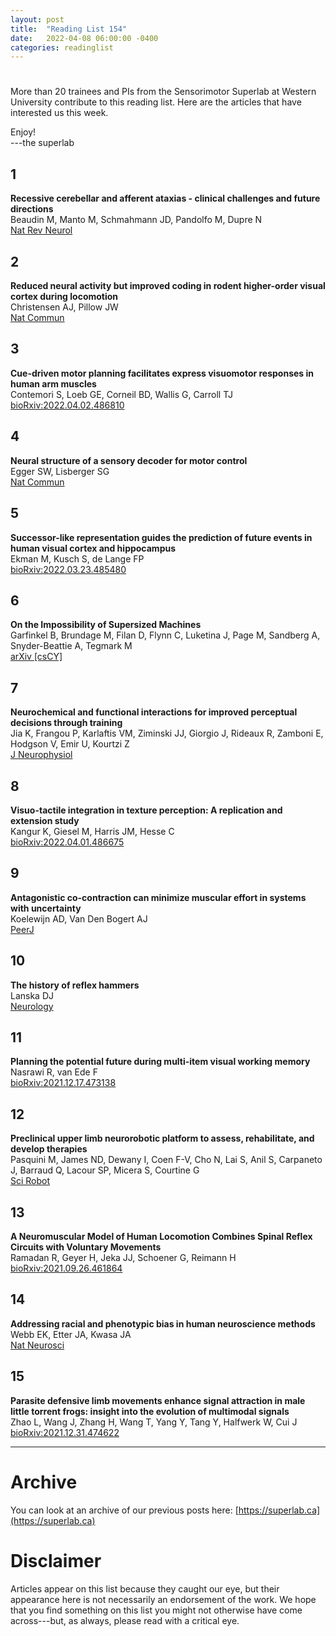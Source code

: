 ```yaml
---
layout: post
title:  "Reading List 154"
date:   2022-04-08 06:00:00 -0400
categories: readinglist
---
```


# 

More than 20 trainees and PIs from the Sensorimotor Superlab at Western University contribute to this reading list. Here are the articles that have interested us this week.

Enjoy!  
---the superlab

## 1
**Recessive cerebellar and afferent ataxias - clinical challenges and future directions**  
Beaudin M, Manto M, Schmahmann JD, Pandolfo M, Dupre N  
[Nat Rev Neurol](https://dx.doi.org/10.1038/s41582-022-00634-9)

## 2
**Reduced neural activity but improved coding in rodent higher-order visual cortex during locomotion**  
Christensen AJ, Pillow JW  
[Nat Commun](https://dx.doi.org/10.1038/s41467-022-29200-z)

## 3
**Cue-driven motor planning facilitates express visuomotor responses in human arm muscles**  
Contemori S, Loeb GE, Corneil BD, Wallis G, Carroll TJ  
[bioRxiv:2022.04.02.486810](https://www.biorxiv.org/content/10.1101/2022.04.02.486810v1.abstract?%3Fcollection=)

## 4
**Neural structure of a sensory decoder for motor control**  
Egger SW, Lisberger SG  
[Nat Commun](https://dx.doi.org/10.1038/s41467-022-29457-4)

## 5
**Successor-like representation guides the prediction of future events in human visual cortex and hippocampus**  
Ekman M, Kusch S, de Lange FP  
[bioRxiv:2022.03.23.485480](https://www.biorxiv.org/content/10.1101/2022.03.23.485480v1)

## 6
**On the Impossibility of Supersized Machines**  
Garfinkel B, Brundage M, Filan D, Flynn C, Luketina J, Page M, Sandberg A, Snyder-Beattie A, Tegmark M  
[arXiv [csCY]](https://arxiv.org/abs/1703.10987)

## 7
**Neurochemical and functional interactions for improved perceptual decisions through training**  
Jia K, Frangou P, Karlaftis VM, Ziminski JJ, Giorgio J, Rideaux R, Zamboni E, Hodgson V, Emir U, Kourtzi Z  
[J Neurophysiol](https://dx.doi.org/10.1152/jn.00308.2021)

## 8
**Visuo-tactile integration in texture perception: A replication and extension study**  
Kangur K, Giesel M, Harris JM, Hesse C  
[bioRxiv:2022.04.01.486675](https://www.biorxiv.org/content/10.1101/2022.04.01.486675v1)

## 9
**Antagonistic co-contraction can minimize muscular effort in systems with uncertainty**  
Koelewijn AD, Van Den Bogert AJ  
[PeerJ](https://peerj.com/articles/13085/)

## 10
**The history of reflex hammers**  
Lanska DJ  
[Neurology](https://n.neurology.org/content/39/11/1542)

## 11
**Planning the potential future during multi-item visual working memory**  
Nasrawi R, van Ede F  
[bioRxiv:2021.12.17.473138](https://www.biorxiv.org/content/10.1101/2021.12.17.473138v1)

## 12
**Preclinical upper limb neurorobotic platform to assess, rehabilitate, and develop therapies**  
Pasquini M, James ND, Dewany I, Coen F-V, Cho N, Lai S, Anil S, Carpaneto J, Barraud Q, Lacour SP, Micera S, Courtine G  
[Sci Robot](https://dx.doi.org/10.1126/scirobotics.abk2378)

## 13
**A Neuromuscular Model of Human Locomotion Combines Spinal Reflex Circuits with Voluntary Movements**  
Ramadan R, Geyer H, Jeka JJ, Schoener G, Reimann H  
[bioRxiv:2021.09.26.461864](https://www.biorxiv.org/content/10.1101/2021.09.26.461864v2)

## 14
**Addressing racial and phenotypic bias in human neuroscience methods**  
Webb EK, Etter JA, Kwasa JA  
[Nat Neurosci](https://dx.doi.org/10.1038/s41593-022-01046-0)

## 15
**Parasite defensive limb movements enhance signal attraction in male little torrent frogs: insight into the evolution of multimodal signals**  
Zhao L, Wang J, Zhang H, Wang T, Yang Y, Tang Y, Halfwerk W, Cui J  
[bioRxiv:2021.12.31.474622](https://www.biorxiv.org/content/10.1101/2021.12.31.474622v1)


---
# Archive
You can look at an archive of our previous posts here: [https://superlab.ca](https://superlab.ca)


# Disclaimer
Articles appear on this list because they caught our eye, but their appearance here is not necessarily an endorsement of the work. We hope that you find something on this list you might not otherwise have come across---but, as always, please read with a critical eye.

